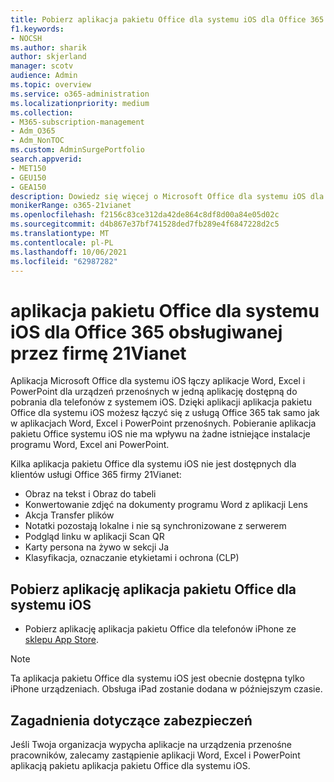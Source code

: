 ```yaml
---
title: Pobierz aplikacja pakietu Office dla systemu iOS dla Office 365 obsługiwanego przez firmę 21Vianet
f1.keywords:
- NOCSH
ms.author: sharik
author: skjerland
manager: scotv
audience: Admin
ms.topic: overview
ms.service: o365-administration
ms.localizationpriority: medium
ms.collection:
- M365-subscription-management
- Adm_O365
- Adm_NonTOC
ms.custom: AdminSurgePortfolio
search.appverid:
- MET150
- GEU150
- GEA150
description: Dowiedz się więcej o Microsoft Office dla systemu iOS dla Office 365 obsługiwanej przez firmę 21Vianet i jak pobrać ją dla klientów w Chinach.
monikerRange: o365-21vianet
ms.openlocfilehash: f2156c83ce312da42de864c8df8d00a84e05d02c
ms.sourcegitcommit: d4b867e37bf741528ded7fb289e4f6847228d2c5
ms.translationtype: MT
ms.contentlocale: pl-PL
ms.lasthandoff: 10/06/2021
ms.locfileid: "62987282"
---
```

# <a name="office-app-for-ios-for-office-365-operated-by-21vianet"></a>aplikacja pakietu Office dla systemu iOS dla Office 365 obsługiwanej przez firmę 21Vianet

Aplikacja Microsoft Office dla systemu iOS łączy aplikacje Word, Excel i PowerPoint dla urządzeń przenośnych w jedną aplikację dostępną do pobrania dla telefonów z systemem iOS. Dzięki aplikacji aplikacja pakietu Office dla systemu iOS możesz łączyć się z usługą Office 365 tak samo jak w aplikacjach Word, Excel i PowerPoint przenośnych. Pobieranie aplikacja pakietu Office systemu iOS nie ma wpływu na żadne istniejące instalacje programu Word, Excel ani PowerPoint.

Kilka aplikacja pakietu Office dla systemu iOS nie jest dostępnych dla klientów usługi Office 365 firmy 21Vianet:

- Obraz na tekst i Obraz do tabeli 
- Konwertowanie zdjęć na dokumenty programu Word z aplikacji Lens 
- Akcja Transfer plików 
- Notatki pozostają lokalne i nie są synchronizowane z serwerem
- Podgląd linku w aplikacji Scan QR
- Karty persona na żywo w sekcji Ja
- Klasyfikacja, oznaczanie etykietami i ochrona (CLP)


## <a name="download-the-office-app-for-ios"></a>Pobierz aplikację aplikacja pakietu Office dla systemu iOS

- Pobierz aplikację aplikacja pakietu Office dla telefonów iPhone ze [sklepu App Store](https://products.office.com/mobile/office?rtc=2). 

> [!NOTE]
> Ta aplikacja pakietu Office dla systemu iOS jest obecnie dostępna tylko iPhone urządzeniach. Obsługa iPad zostanie dodana w późniejszym czasie. 

## <a name="security-considerations"></a>Zagadnienia dotyczące zabezpieczeń

Jeśli Twoja organizacja wypycha aplikacje na urządzenia przenośne pracowników, zalecamy zastąpienie aplikacji Word, Excel i PowerPoint aplikacją pakietu aplikacja pakietu Office dla systemu iOS.  


